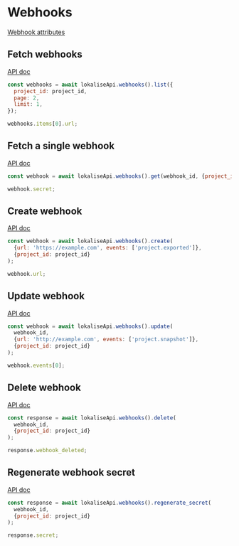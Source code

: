 # Webhooks

[Webhook attributes](https://app.lokalise.com/api2docs/curl/#object-webhooks)

## Fetch webhooks

[API doc](https://app.lokalise.com/api2docs/curl/#transition-list-all-webhooks-get)

```js
const webhooks = await lokaliseApi.webhooks().list({
  project_id: project_id,
  page: 2,
  limit: 1,
});

webhooks.items[0].url;
```

## Fetch a single webhook

[API doc](https://app.lokalise.com/api2docs/curl/#transition-retrieve-a-webhook-get)

```js
const webhook = await lokaliseApi.webhooks().get(webhook_id, {project_id: project_id});

webhook.secret;
```

## Create webhook

[API doc](https://app.lokalise.com/api2docs/curl/#transition-create-a-webhook-post)

```js
const webhook = await lokaliseApi.webhooks().create(
  {url: 'https://example.com', events: ['project.exported']},
  {project_id: project_id}
);

webhook.url;
```

## Update webhook

[API doc](https://app.lokalise.com/api2docs/curl/#transition-update-a-webhook-put)

```js
const webhook = await lokaliseApi.webhooks().update(
  webhook_id,
  {url: 'http://example.com', events: ['project.snapshot']},
  {project_id: project_id}
);

webhook.events[0];
```

## Delete webhook

[API doc](https://app.lokalise.com/api2docs/curl/#transition-delete-a-webhook-delete)

```js
const response = await lokaliseApi.webhooks().delete(
  webhook_id,
  {project_id: project_id}
);

response.webhook_deleted;
```

## Regenerate webhook secret

[API doc](https://app.lokalise.com/api2docs/curl/#transition-regenerate-a-webhook-secret-patch)

```js
const response = await lokaliseApi.webhooks().regenerate_secret(
  webhook_id,
  {project_id: project_id}
);

response.secret;
```
